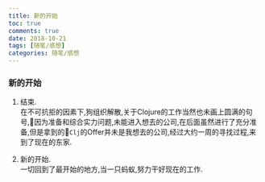 ```yaml
---
title: 新的开始
toc: true
comments: true
date: 2018-10-21
tags: [随笔/感想]
categories: 随笔/感想
---
```

### 新的开始
1. 结束.     
在不可抗拒的因素下,狗组织解散,关于Clojure的工作当然也未画上圆满的句号,因为准备和综合实力问题,未能进入想去的公司,在后面虽然进行了充分准备,但是拿到的`Clj`的Offer并未是我想去的公司,经过大约一周的寻找过程,来到了现在的东家.

2. 新的开始.    
一切回到了最开始的地方,当一只蚂蚁,努力干好现在的工作.

